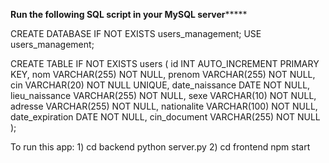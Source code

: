 ****Run the following SQL script in your MySQL server*********

  CREATE DATABASE IF NOT EXISTS users_management;
  USE users_management;
  
  CREATE TABLE IF NOT EXISTS users (
      id INT AUTO_INCREMENT PRIMARY KEY,
      nom VARCHAR(255) NOT NULL,
      prenom VARCHAR(255) NOT NULL,
      cin VARCHAR(20) NOT NULL UNIQUE,
      date_naissance DATE NOT NULL,
      lieu_naissance VARCHAR(255) NOT NULL,
      sexe VARCHAR(10) NOT NULL,
      adresse VARCHAR(255) NOT NULL,
      nationalite VARCHAR(100) NOT NULL,
      date_expiration DATE NOT NULL,
      cin_document VARCHAR(255) NOT NULL
  );

  To run this app: 
    1) cd backend 
        python server.py
    2) cd frontend 
        npm start
  
